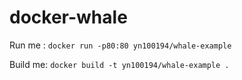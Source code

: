 # docker-whale

Run me : `docker run -p80:80 yn100194/whale-example`

Build me: `docker build -t yn100194/whale-example .`
